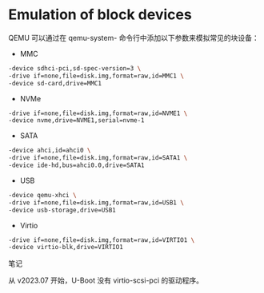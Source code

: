 
# Emulation of block devices

QEMU 可以通过在 qemu-system-<arch> 命令行中添加以下参数来模拟常见的块设备：

- MMC

```bash
-device sdhci-pci,sd-spec-version=3 \
-drive if=none,file=disk.img,format=raw,id=MMC1 \
-device sd-card,drive=MMC1
```

- NVMe

```bash
-drive if=none,file=disk.img,format=raw,id=NVME1 \
-device nvme,drive=NVME1,serial=nvme-1
```

- SATA

```bash
-device ahci,id=ahci0 \
-drive if=none,file=disk.img,format=raw,id=SATA1 \
-device ide-hd,bus=ahci0.0,drive=SATA1
```

- USB

```bash
-device qemu-xhci \
-drive if=none,file=disk.img,format=raw,id=USB1 \
-device usb-storage,drive=USB1
```

- Virtio

```bash
-drive if=none,file=disk.img,format=raw,id=VIRTIO1 \
-device virtio-blk,drive=VIRTIO1
```

笔记

从 v2023.07 开始，U-Boot 没有 virtio-scsi-pci 的驱动程序。
